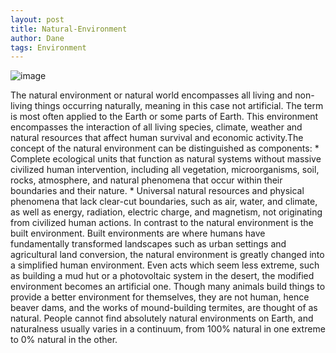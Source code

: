 ```yaml
---
layout: post
title: Natural-Environment
author: Dane
tags: Environment
---
```


<img class="image" src="/assets/images/natural-environment.jpg" alt="image">




The natural environment or natural world encompasses all living and non-living things occurring naturally, meaning in this case not artificial. The term is most often applied to the Earth or some parts of Earth. This environment encompasses the interaction of all living species, climate, weather and natural resources that affect human survival and economic activity.The concept of the natural environment can be distinguished as components: * Complete ecological units that function as natural systems without massive civilized human intervention, including all vegetation, microorganisms, soil, rocks, atmosphere, and natural phenomena that occur within their boundaries and their nature. * Universal natural resources and physical phenomena that lack clear-cut boundaries, such as air, water, and climate, as well as energy, radiation, electric charge, and magnetism, not originating from civilized human actions. In contrast to the natural environment is the built environment. Built environments are where humans have fundamentally transformed landscapes such as urban settings and agricultural land conversion, the natural environment is greatly changed into a simplified human environment. Even acts which seem less extreme, such as building a mud hut or a photovoltaic system in the desert, the modified environment becomes an artificial one. Though many animals build things to provide a better environment for themselves, they are not human, hence beaver dams, and the works of mound-building termites, are thought of as natural. People cannot find absolutely natural environments on Earth, and naturalness usually varies in a continuum, from 100% natural in one extreme to 0% natural in the other.